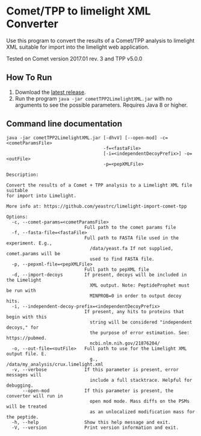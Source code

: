 Comet/TPP to limelight XML Converter
=======================================

Use this program to convert the results of a Comet/TPP analysis to
limelight XML suitable for import into the limelight web application.

Tested on Comet version 2017.01 rev. 3 and TPP v5.0.0

How To Run
-------------
1. Download the [latest release](https://github.com/yeastrc/limelight-import-comet-tpp/releases).
2. Run the program ``java -jar cometTPP2LimelightXML.jar`` with no arguments to see the possible parameters. Requires Java 8 or higher.

Command line documentation
---------------------------

```
java -jar cometTPP2LimelightXML.jar [-dhvV] [--open-mod] -c=<cometParamsFile>
                                    -f=<fastaFile>
                                    [-i=<independentDecoyPrefix>] -o=<outFile>
                                    -p=<pepXMLFile>

Description:

Convert the results of a Comet + TPP analysis to a Limelight XML file suitable
for import into Limelight.

More info at: https://github.com/yeastrc/limelight-import-comet-tpp

Options:
  -c, --comet-params=<cometParamsFile>
                             Full path to the comet params file
  -f, --fasta-file=<fastaFile>
                             Full path to FASTA file used in the experiment. E.g.,
                               /data/yeast.fa If not supplied, comet.params will be
                               used to find FASTA file.
  -p, --pepxml-file=<pepXMLFile>
                             Full path to pepXML file
  -d, --import-decoys        If present, decoys will be included in the Limelight
                               XML output. Note: PeptideProphet must be run with
                               MINPROB=0 in order to output decoy hits.
  -i, --independent-decoy-prefix=<independentDecoyPrefix>
                             If present, any hits to proteins that begin with this
                               string will be considered "independent decoys," for
                               the purpose of error estimation. See: https://pubmed.
                               ncbi.nlm.nih.gov/21876204/
  -o, --out-file=<outFile>   Full path to use for the Limelight XML output file. E.
                               g., /data/my_analysis/crux.limelight.xml
  -v, --verbose              If this parameter is present, error messages will
                               include a full stacktrace. Helpful for debugging.
      --open-mod             If this parameter is present, the converter will run in
                               open mod mode. Mass diffs on the PSMs will be treated
                               as an unlocalized modification mass for the peptide.
  -h, --help                 Show this help message and exit.
  -V, --version              Print version information and exit.
```
